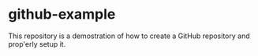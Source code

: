 # github-example
This repository is a demostration of how to create a GitHub repository and prop'erly setup it.
